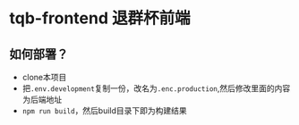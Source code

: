 # tqb-frontend 退群杯前端

## 如何部署？
- clone本项目
- 把```.env.development```复制一份，改名为```.enc.production```,然后修改里面的内容为后端地址
- ```npm run build```，然后build目录下即为构建结果
